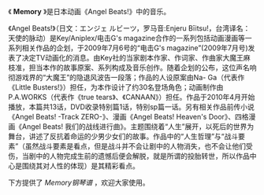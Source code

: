 

《 **Memory** 》是日本动画《Angel Beats!》中的音乐。

  

《Angel Beats!》（日文：エンジェ ルビーツ，罗马音:Enjeru Bīitsu!，台湾译名：天使的脉动）是Key/Aniplex/电击G's
magazine合作的一系列包括动画漫画等一系列相关作品的企划，于2009年7月6号的“电击G's
magazine”(2009年7月号)发表了决定TV动画化的消息。由Key社的当家剧本作家、作词家、作曲家大魔王麻枝准，担当本作的故事原案、系列构成及音乐创作。随着企划的公布，这位声名响彻游戏界的“大魔王”的隐退风波告一段落；作品的人设原案由Na-
Ga（代表作《Little Busters!》）担任，为本作设计了约30名登场角色；动画制作由P.A.WORKS（代表作《true
tears》、《CANAAN》）担任。作品于2010年4月开始播放，本篇共13话，DVD收录特别篇1话，特别sp篇一话。另有相关作品前传小说《Angel
Beats! -Track ZERO-》、漫画《Angel Beats! Heaven's Door》、四格漫画《Angel Beats!
我们的战线进行曲》。主题围绕着“人生”展开，以死后的世界为舞台，讲述了反抗着命运的少男少女们的故事。作品中的“人生哲理”与“战斗要素”（虽然战斗要素是看点，但是战斗并不会让剧中的人物消失，也不会让他们受伤，当剧中的人物完成生前的遗憾后便会解脱，就是所谓的投胎转世，所以作品中心是围绕其对人性的体现）是其精彩看点。

  

下方提供了 _Memory钢琴谱_ ，欢迎大家使用。

